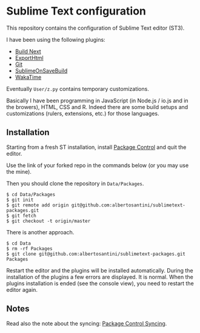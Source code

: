 Sublime Text configuration
==========================

This repository contains the configuration of Sublime Text editor (ST3).

I have been using the following plugins:

- [Build Next](https://github.com/albertosantini/sublimetext-buildnext)
- [ExportHtml](https://github.com/facelessuser/ExportHtml)
- [Git](https://github.com/kemayo/sublime-text-git)
- [SublimeOnSaveBuild](https://github.com/alexnj/SublimeOnSaveBuild)
- [WakaTime](https://github.com/wakatime/sublime-wakatime)

Eventually `User/z.py` contains temporary customizations.

Basically I have been programming in JavaScript (in Node.js / io.js and in the
browers), HTML, CSS and R. Indeed there are some build setups and customizations
(rulers, extensions, etc.) for those languages.

Installation
------------

Starting from a fresh ST installation, install [Package Control](https://sublime.wbond.net/installation) and quit the editor.

Use the link of your forked repo in the commands below (or you may use the mine).

Then you should clone the repository  in `Data/Packages`.

```
$ cd Data/Packages
$ git init
$ git remote add origin git@github.com:albertosantini/sublimetext-packages.git
$ git fetch
$ git checkout -t origin/master
```

There is another approach.

```
$ cd Data
$ rm -rf Packages
$ git clone git@github.com:albertosantini/sublimetext-packages.git Packages
```

Restart the editor and the plugins will be installed automatically. During the installation of the plugins a few errors are displayed. It is normal. When the plugins installation is ended (see the console view), you need to restart the editor again.

Notes
-----

Read also the note about the syncing: [Package Control Syncing](https://sublime.wbond.net/docs/syncing).
